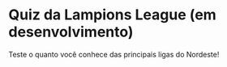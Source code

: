 # Quiz da Lampions League (em desenvolvimento)

Teste o quanto você conhece das principais ligas do Nordeste!
